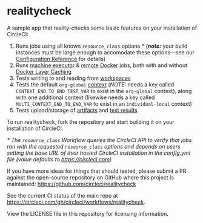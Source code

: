 # realitycheck
A sample app that reality-checks some basic features on your installation of CircleCI:
1. Runs jobs using all known `resource_class` options * (***note:*** your build instances must be large enough to accomodate these options—see our [Configuration Reference](https://circleci.com/docs/2.0/configuration-reference/#resource_class) for details)
2. Runs [machine executor](https://circleci.com/docs/2.0/executor-types/#using-machine) & [remote Docker](https://circleci.com/docs/2.0/building-docker-images) jobs, both with and without [Docker Layer Caching](https://circleci.com/docs/2.0/docker-layer-caching)
3. Tests writing to and reading from [workspaces](https://circleci.com/docs/2.0/workflows/#using-workspaces-to-share-data-among-jobs)
4. Tests the default `org-global` [context](https://circleci.com/docs/2.0/contexts) (*NOTE:* needs a key called `CONTEXT_END_TO_END_TEST_VAR` to exist in the `org-global` context), along with one additional context (likewise needs a key called `MULTI_CONTEXT_END_TO_END_VAR` to exist in an `individual-local` context)
5. Tests upload/storage of [artifacts](https://circleci.com/docs/2.0/artifacts) and [test results](https://circleci.com/docs/2.0/collect-test-data)

To run realitycheck, fork the repository and start building it on your installation of CircleCI.

_* The `resource_class` Workflow queries the CircleCI API to verify that jobs ran with the requested `resource_class` options and depends on users setting the base URL of their hosted CircleCI installation in the config.yml file (value defaults to https://circleci.com)_

If you have more ideas for things that should tested, please submit a PR against the open-source repository on GitHub where this project is maintained: <https://github.com/circleci/realitycheck>

See the current CI status of the main repo at <https://circleci.com/gh/circleci/workflows/realitycheck>.

View the LICENSE file in this repository for licensing information.
